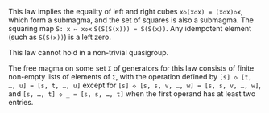 This law implies the equality of left and right cubes `x◇(x◇x) = (x◇x)◇x`, which form a submagma, and the set of squares is also a submagma.  The squaring map `S: x ↦ x◇x`  `S(S(S(x))) = S(S(x))`.  Any idempotent element (such as `S(S(x))`) is a left zero.

This law cannot hold in a non-trivial quasigroup.

The free magma on some set `Σ` of generators for this law consists of finite non-empty lists of elements of `Σ`, with the operation defined by `[s] ◇ [t, …, u] = [s, t, …, u]` except for `[s] ◇ [s, s, v, …, w] = [s, s, v, …, w]`, and `[s, …, t] ◇ _ = [s, s, …, t]` when the first operand has at least two entries.

